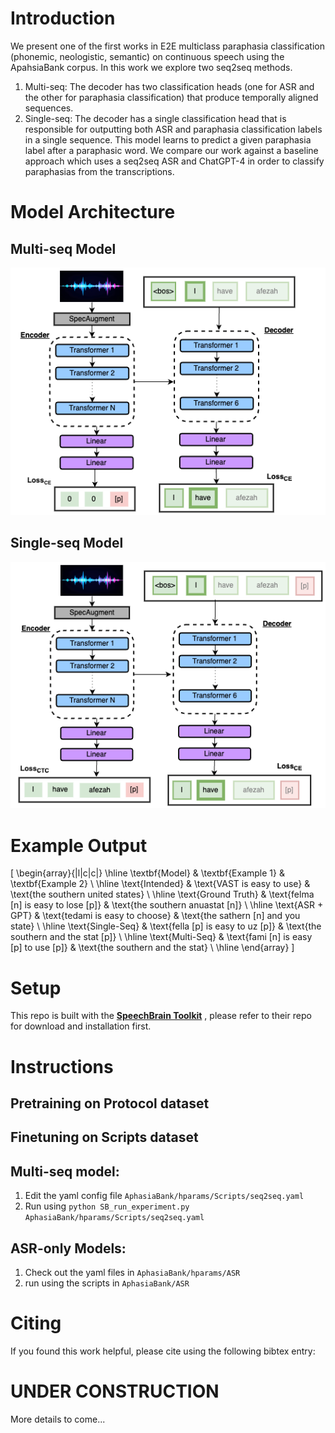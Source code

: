 # Introduction
We present one of the first works in E2E multiclass paraphasia classification (phonemic, neologistic, semantic) on continuous speech using the ApahsiaBank corpus. In this work we explore two seq2seq methods.
1. Multi-seq: The decoder has two classification heads (one for ASR and the other for paraphasia classification) that produce temporally aligned sequences.
2. Single-seq: The decoder has a single classification head that is responsible for outputting both ASR and paraphasia classification labels in a single sequence. This model learns to predict a given paraphasia label after a paraphasic word.
We compare our work against a baseline approach which uses a seq2seq ASR and ChatGPT-4 in order to classify paraphasias from the transcriptions.
<!-- For more details, please refer to our [paper](https://arxiv.org/abs/2312.10518). -->

# Model Architecture
## Multi-seq Model
![Multi-seq Model](media/multi-seq.png)
## Single-seq Model
![Single-seq Model](media/single-seq.png)

# Example Output
\[
\begin{array}{|l|c|c|}
\hline
\textbf{Model} & \textbf{Example 1} & \textbf{Example 2} \\
\hline
\text{Intended} & \text{VAST is easy to use} & \text{the southern united states} \\
\hline
\text{Ground Truth} & \text{felma [n]  is  easy  to  lose [p]} & \text{the southern anuastat [n]} \\
\hline
\text{ASR + GPT} & \text{tedami is easy to choose} & \text{the sathern [n] and you state} \\
\hline
\text{Single-Seq} & \text{fella [p]  is  easy  to   uz [p]} & \text{the southern and the stat [p]} \\
\hline
\text{Multi-Seq} & \text{fami [n] is easy [p] to use [p]} & \text{the southern and the stat} \\
\hline
\end{array}
\]

# Setup
This repo is built with the **[SpeechBrain Toolkit](https://github.com/speechbrain/speechbrain)** , please refer to their repo for download and installation first.

# Instructions
## Pretraining on Protocol dataset

## Finetuning on Scripts dataset


##  Multi-seq model:
1. Edit the yaml config file `AphasiaBank/hparams/Scripts/seq2seq.yaml`
2. Run using `python SB_run_experiment.py AphasiaBank/hparams/Scripts/seq2seq.yaml`

##  ASR-only Models:
1. Check out the yaml files in `AphasiaBank/hparams/ASR`
2. run using the scripts in `AphasiaBank/ASR`

# Citing
If you found this work helpful, please cite using the following bibtex entry:


# UNDER CONSTRUCTION
More details to come...

